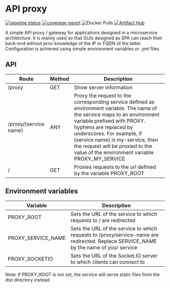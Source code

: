 # API proxy

[![pipeline status](https://gitlab.com/moreillon_ci/api_proxy/badges/master/pipeline.svg)](https://gitlab.com/moreillon_ci/api_proxy)
[![coverage report](https://gitlab.com/moreillon_ci/api_proxy/badges/master/coverage.svg)](https://gitlab.com/moreillon_ci/api_proxy)
![Docker Pulls](https://img.shields.io/docker/pulls/moreillon/api-proxy)
[![Artifact Hub](https://img.shields.io/endpoint?url=https://artifacthub.io/badge/repository/moreillon)](https://artifacthub.io/packages/search?repo=moreillon)

A simple API proxy / gateway for applications designed in a microservice architecture.
It is mainly used so that GUIs designed as SPA can reach their back-end without prior knowledge of the IP or FQDN of the latter.
Configuration is achieved using simple environment variables or .yml files.

## API

| Route                 | Method | Description                                                                                                                                                                                                                                                                                                                                |
| --------------------- | ------ | ------------------------------------------------------------------------------------------------------------------------------------------------------------------------------------------------------------------------------------------------------------------------------------------------------------------------------------------ |
| /proxy                | GET    | Show server information                                                                                                                                                                                                                                                                                                                    |
| /proxy/{service name} | ANY    | Proxy the request to the corresponding service defined as environment variable. The name of the service maps to an environment variable prefixed with PROXY. hyphens are replaced by underscores. For example, if {service name} is my-service, then the request will be proxied to the value of the environment variable PROXY_MY_SERVICE |
| /                     | GET    | Proxies requests to the url defined by the variable PROXY_ROOT                                                                                                                                                                                                                                                                             |

## Environment variables

| Variable           | Description                                                                                                                           |
| ------------------ | ------------------------------------------------------------------------------------------------------------------------------------- |
| PROXY_ROOT         | Sets the URL of the service to which requests to / are redirected                                                                     |
| PROXY_SERVICE_NAME | Sets the URL of the service to which requests to /proxy/service-name are redirected. Replace SERVICE_NAME by the name of your service |
| PROXY_SOCKETIO | Sets the URL of the Socket.IO server to which clients can connect to |

Note: If PROXY_ROOT is not set, the service will serve static files from the dist directory instead.
